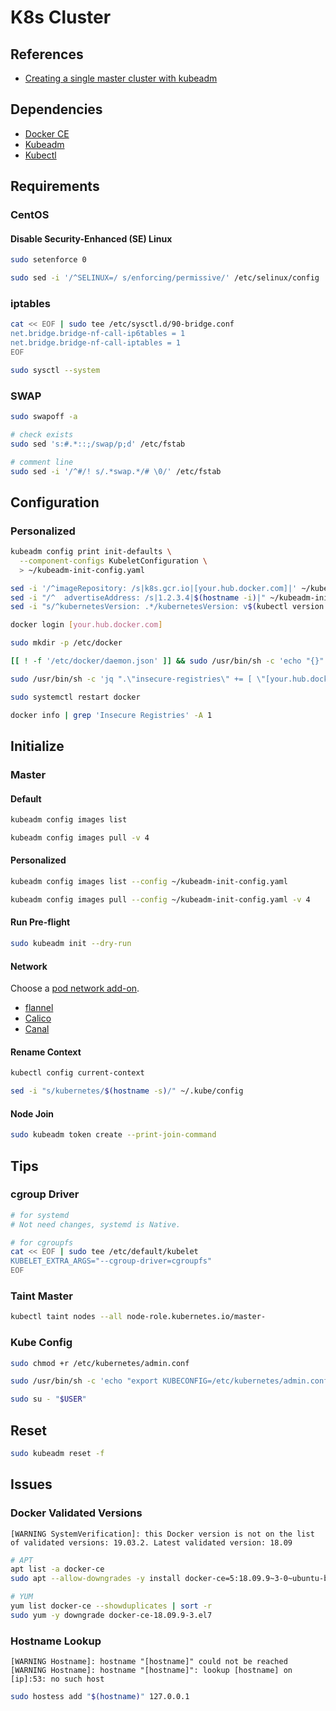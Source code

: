# K8s Cluster

## References

- [Creating a single master cluster with kubeadm](https://kubernetes.io/docs/setup/independent/create-cluster-kubeadm/)

## Dependencies

- [Docker CE](/docker-ce.md)
- [Kubeadm](/kubeadm.md)
- [Kubectl](/kubectl.md)

## Requirements

### CentOS

#### Disable Security-Enhanced (SE) Linux

```sh
sudo setenforce 0
```

```sh
sudo sed -i '/^SELINUX=/ s/enforcing/permissive/' /etc/selinux/config
```

### iptables

```sh
cat << EOF | sudo tee /etc/sysctl.d/90-bridge.conf
net.bridge.bridge-nf-call-ip6tables = 1
net.bridge.bridge-nf-call-iptables = 1
EOF
```

```sh
sudo sysctl --system
```

### SWAP

```sh
sudo swapoff -a
```

```sh
# check exists
sudo sed 's:#.*::;/swap/p;d' /etc/fstab

# comment line
sudo sed -i '/^#/! s/.*swap.*/# \0/' /etc/fstab
```

## Configuration

### Personalized

```sh
kubeadm config print init-defaults \
  --component-configs KubeletConfiguration \
  > ~/kubeadm-init-config.yaml
```

```sh
sed -i '/^imageRepository: /s|k8s.gcr.io|[your.hub.docker.com]|' ~/kubeadm-init-config.yaml
sed -i "/^  advertiseAddress: /s|1.2.3.4|$(hostname -i)|" ~/kubeadm-init-config.yaml
sed -i "s/^kubernetesVersion: .*/kubernetesVersion: v$(kubectl version --client -o json | jq -r '.clientVersion.gitVersion | gsub("[v]"; "")')/" ~/kubeadm-init-config.yaml
```

```sh
docker login [your.hub.docker.com]
```

```sh
sudo mkdir -p /etc/docker
```

```sh
[[ ! -f '/etc/docker/daemon.json' ]] && sudo /usr/bin/sh -c 'echo "{}" >> /etc/docker/daemon.json'
```

```sh
sudo /usr/bin/sh -c 'jq ".\"insecure-registries\" += [ \"[your.hub.docker.com]\" ]" /etc/docker/daemon.json | sponge /etc/docker/daemon.json'
```

```sh
sudo systemctl restart docker
```

```sh
docker info | grep 'Insecure Registries' -A 1
```

## Initialize

### Master

#### Default

```sh
kubeadm config images list
```

```sh
kubeadm config images pull -v 4
```

#### Personalized

```sh
kubeadm config images list --config ~/kubeadm-init-config.yaml
```

```sh
kubeadm config images pull --config ~/kubeadm-init-config.yaml -v 4
```

#### Run Pre-flight

```sh
sudo kubeadm init --dry-run
```

#### Network

Choose a [pod network add-on](https://kubernetes.io/docs/setup/independent/create-cluster-kubeadm/#pod-network).

- [flannel](/flannel-network.md)
- [Calico](/calico-network.md)
- [Canal](/canal-network.md)

#### Rename Context

```sh
kubectl config current-context
```

```sh
sed -i "s/kubernetes/$(hostname -s)/" ~/.kube/config
```

#### Node Join

```sh
sudo kubeadm token create --print-join-command
```

<!-- ## Examples

###

```sh
kubeadm token list | awk '{ print $1 }' | awk NR==2 > /vagrant/token
```

###

```sh
kubectl run fun -it --rm \
  --image='quay.io/coreos/etcd:v3.3' \
  --restart='Never' \
  -- /bin/sh
``` -->

## Tips

### cgroup Driver

```sh
# for systemd
# Not need changes, systemd is Native.

# for cgroupfs
cat << EOF | sudo tee /etc/default/kubelet
KUBELET_EXTRA_ARGS="--cgroup-driver=cgroupfs"
EOF
```

### Taint Master

```sh
kubectl taint nodes --all node-role.kubernetes.io/master-
```

### Kube Config

```sh
sudo chmod +r /etc/kubernetes/admin.conf
```

```sh
sudo /usr/bin/sh -c 'echo "export KUBECONFIG=/etc/kubernetes/admin.conf" >> /etc/profile.d/kube.sh'
```

```sh
sudo su - "$USER"
```

## Reset

```sh
sudo kubeadm reset -f
```

## Issues

### Docker Validated Versions

```log
[WARNING SystemVerification]: this Docker version is not on the list of validated versions: 19.03.2. Latest validated version: 18.09
```

```sh
# APT
apt list -a docker-ce
sudo apt --allow-downgrades -y install docker-ce=5:18.09.9~3-0~ubuntu-bionic

# YUM
yum list docker-ce --showduplicates | sort -r
sudo yum -y downgrade docker-ce-18.09.9-3.el7
```

### Hostname Lookup

```log
[WARNING Hostname]: hostname "[hostname]" could not be reached
[WARNING Hostname]: hostname "[hostname]": lookup [hostname] on [ip]:53: no such host
```

```sh
sudo hostess add "$(hostname)" 127.0.0.1
```

<!-- #### Could not fetch a Kubernetes version from the internet

```log
Get https://dl.k8s.io/release/stable-1.txt: net/http: request canceled while waiting for connection (Client.Timeout exceeded while awaiting headers)
```

Set HTTP proxy environment. -->

<!-- #### Connection uses proxy

```log
If that is not intended, adjust your proxy settings
```

```sh
export no_proxy="$no_proxy,$(ip route get 1 | awk '{print $NF;exit}')"
export NO_PROXY=$no_proxy
```

```log
For linux environment, persist this configuration on `/etc/profile.d/no-proxy.sh`.
```

```sh
sudo su - "$USER"
``` -->

<!-- #### Kubelet config

```log
failed to load Kubelet config file /var/lib/kubelet/config.yaml, error failed to read kubelet config file "/var/lib/kubelet/config.yaml", error: open /var/lib/kubelet/config.yaml: no such file or directory
```

```sh
sudo kubeadm init
``` -->

<!-- ####

```log
Error: release rancher failed: Internal error occurred: failed calling webhook "issuers.admission.certmanager.k8s.io": Post https://kubernetes.default.svc:443/apis/admission.certmanager.k8s.io/v1beta1/issuers?timeout=30s: x509: certificate is valid for kubernetes.default.svc, not apiserver-loopback-client
```

```sh
export no_proxy=$no_proxy,kubernetes.default.svc
export NO_PROXY=$no_proxy
```

```sh
nslookup kubernetes.default.svc.cluster.local
```

```sh
sudo vim /etc/kubernetes/manifests/kube-apiserver.yaml
```

```sh
sudo systemctl restart kubelet
```

```sh
kubectl get pod -l 'component=kube-apiserver' -o jsonpath='{.items[0].spec.containers[0].env}' -n kube-system
``` -->
